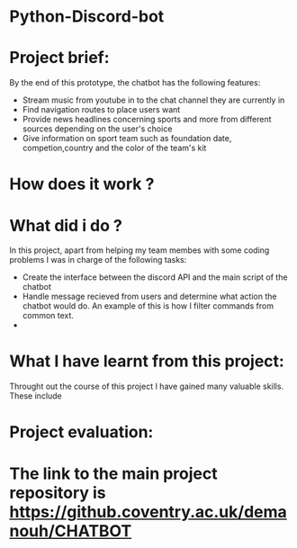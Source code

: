 # Python-Discord-bot
# Project brief:
By the end of this prototype, the chatbot has the following features:
- Stream music from youtube in to the chat channel they are currently in
- Find navigation routes to place users want
- Provide news headlines concerning sports and more from different sources depending on the user's choice
- Give information on sport team such as foundation date, competion,country and  the color of the team's kit
# How does it work ?










# What did i do ?
In this project, apart from helping my team membes with some coding problems I was in charge of the following tasks:
- Create the interface between the discord API and the main script of the chatbot
- Handle message recieved from users and determine what action the chatbot would do. An example of this is how I filter commands from common text.
-






# What I have learnt from this project:
Throught out the course of this project I have gained many valuable skills. These include




# Project evaluation:























# The link to the main project repository is https://github.coventry.ac.uk/demanouh/CHATBOT
